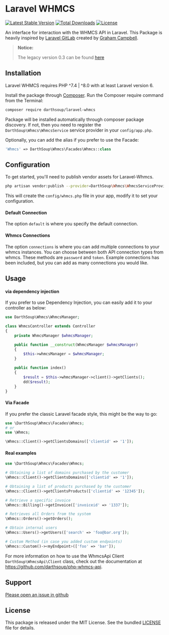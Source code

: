 Laravel WHMCS
======

[![Latest Stable Version](https://poser.pugx.org/darthsoup/laravel-whmcs/v/stable)](https://packagist.org/packages/darthsoup/laravel-whmcs)
[![Total Downloads](https://poser.pugx.org/darthsoup/laravel-whmcs/downloads)](https://packagist.org/packages/darthsoup/laravel-whmcs)
[![License](https://poser.pugx.org/darthsoup/laravel-whmcs/license)](https://packagist.org/packages/darthsoup/laravel-whmcs)

An interface for interaction with the WHMCS API in Laravel.
This Package is heavily inspired by [Laravel GitLab](https://github.com/GrahamCampbell/Laravel-GitLab) created
by [Graham Campbell](https://github.com/GrahamCampbell/).

> **Notice:**
>
> The legacy version 0.3 can be found [here](https://github.com/darthsoup/laravel-whmcs/tree/legacy)

## Installation

Laravel WHMCS requires PHP ^7.4 | ^8.0 with at least Laravel version 6.

Install the package through [Composer](http://getcomposer.org/). Run the Composer require command from the Terminal:

```bash
composer require darthsoup/laravel-whmcs
```

Package will be installed automatically through composer package discovery. If not, then you need to register
the `DarthSoup\Whmcs\WhmcsService` service provider in your `config/app.php`.

Optionally, you can add the alias if you prefer to use the Facade:

```php
'Whmcs' => DarthSoup\Whmcs\Facades\Whmcs::class
```

## Configuration

To get started, you'll need to publish vendor assets for Laravel-Whmcs.

```bash
php artisan vendor:publish --provider=DarthSoup\Whmcs\WhmcsServiceProvider
```

This will create the `config/whmcs.php` file in your app, modify it to set your configuration.

#### Default Connection

The option `default` is where you specify the default connection.

#### Whmcs Connections

The option `connections` is where you can add multiple connections to your whmcs instances.
You can choose between both API connection types from whmcs. These methods are `password` and `token`.
Example connections has been included, but you can add as many connections you would like.

## Usage

#### via dependency injection

If you prefer to use Dependency Injection, you can easily add it to your controller as below:

```php
use DarthSoup\Whmcs\WhmcsManager;

class WhmcsController extends Controller
{
    private WhmcsManager $whmcsManager;

    public function __construct(WhmcsManager $whmcsManager)
    {
        $this->whmcsManager = $whmcsManager;
    }

    public function index()
    {
        $result = $this->whmcsManager->client()->getClients();
        dd($result);
    }
}
```

#### Via Facade

If you prefer the classic Laravel facade style, this might be the way to go:

```php
use \DarthSoup\Whmcs\Facades\Whmcs;
# or
use \Whmcs;

\Whmcs::Client()->getClientsDomains(['clientid' => '1']);
```

#### Real examples 

```php
use \DarthSoup\Whmcs\Facades\Whmcs;

# Obtaining a list of domains purchased by the customer
\Whmcs::Client()->getClientsDomains(['clientid' => '1']);

# Obtaining a list of products purchased by the customer
\Whmcs::Client()->getClientsProducts(['clientid' => '12345']);

# Retrieve a specific invoice
\Whmcs::Billing()->getInvoice(['invoiceid' => '1337']);

# Retrieves all Orders from the system
\Whmcs::Orders()->getOrders();

# Obtain internal users
\Whmcs::Users()->getUsers(['search' => 'foo@bar.org']);

# Custom Method (in case you added custom endpoints) 
\Whmcs::Custom()-><myEndpoint>(['foo' => 'bar']);
```

For more information on how to use the WhmcsApi Client `DarthSoup\WhmcsApi\Client` class, check out the documentation
at https://github.com/darthsoup/php-whmcs-api.

## Support

[Please open an issue in github](https://github.com/darthsoup/laravel-whmcs/issues)

## License

This package is released under the MIT License. See the bundled
[LICENSE](https://github.com/darthsoup/laravel-whmcs/blob/master/LICENSE.md) file for details.
